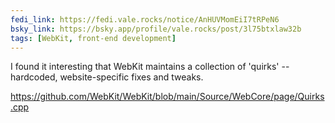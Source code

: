 ```yaml
---
fedi_link: https://fedi.vale.rocks/notice/AnHUVMomEiI7tRPeN6 
bsky_link: https://bsky.app/profile/vale.rocks/post/3l75btxlaw32b
tags: [WebKit, front-end development]
---
```


I found it interesting that WebKit maintains a collection of 'quirks' -- hardcoded, website-specific fixes and tweaks.

<https://github.com/WebKit/WebKit/blob/main/Source/WebCore/page/Quirks.cpp>
